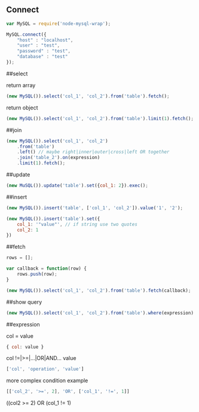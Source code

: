 ## Connect

```js
var MySQL = require('node-mysql-wrap');

MySQL.connect({
	"host" : "localhost",
	"user" : "test",
	"password" : "test",
	"database" : "test"
});
```
##select

return array
```js
(new MySQL()).select('col_1', 'col_2').from('table').fetch();
```

return object 
```js
(new MySQL()).select('col_1', 'col_2').from('table').limit(1).fetch();
```

##join 
```js
(new MySQL()).select('col_1', 'col_2')
	.from('table')
	.left() // maybe right|inner|outer|cross|left OR together
	.join('table_2').on(expression)
	.limit(1).fetch();
```

##update
```js
(new MuSQL()).update('table').set({col_1: 2}).exec();
```

##insert
```js
(new MySQL()).insert('table', ['col_1', 'col_2']).value('1', '2');

(new MySQL()).insert('table').set({
	col_1: '"value"', // if string use two quotes
	col_2: 1
})
```

##fetch
```js
rows = [];

var callback = function(row) {
	rows.push(row);	
}

(new MySQL()).select('col_1', 'col_2').from('table').fetch(callback);
```

##show query
```js
(new MySQL()).select('col_1', 'col_2').from('table').where(expression).toString();
```

##expression

col = value
```js
{ col: value }
```

col !=|>=|...|OR|AND... value
```js
['col', 'operation', 'value']
```

more complex condition example
```js
[['col_2', '>=', 2], 'OR', ['col_1', '!=', 1]]
```
((col2 >= 2) OR (col_1 != 1)
